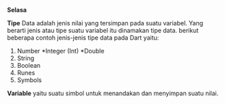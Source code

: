 __Selasa__

__Tipe__ Data adalah jenis nilai yang tersimpan pada suatu variabel. Yang berarti jenis atau tipe suatu variabel itu dinamakan tipe data. berikut beberapa contoh jenis-jenis tipe data pada Dart yaitu:
1. Number
    *Integer (Int)
    *Double
 2. String
 3. Boolean
 4. Runes
 5. Symbols
 
__Variable__ yaitu suatu simbol untuk menandakan dan menyimpan suatu nilai.
